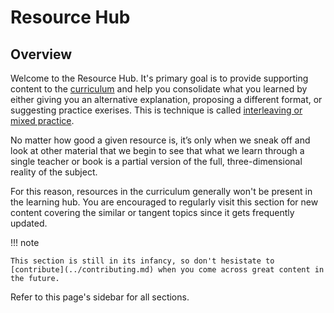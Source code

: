 # Resource Hub

## Overview

Welcome to the Resource Hub. It's primary goal is to provide supporting content to the [curriculum](../curriculum.md) and help you consolidate what you learned by either giving you an alternative explanation, proposing a different format, or suggesting practice exerises. This is technique is called [interleaving or mixed practice](https://effectiviology.com/interleaving/#:~:text=Interleaving%20is%20a%2).


No matter how good a given resource is, it’s only when we sneak off and look at other material that we begin to see that what we learn through a single teacher or book is a partial version of the full, three-dimensional reality of the subject.

For this reason, resources in the curriculum generally won't be present in the learning hub.
You are encouraged to regularly visit this section for new content covering the similar or tangent topics since it gets frequently updated.

!!! note

    This section is still in its infancy, so don't hesistate to [contribute](../contributing.md) when you come across great content in the future.

Refer to this page's sidebar for all sections.
